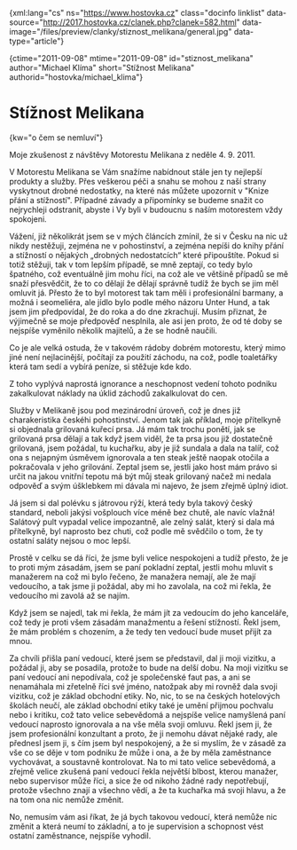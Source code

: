 
{xml:lang="cs" ns="https://www.hostovka.cz" class="docinfo linklist" data-source="http://2017.hostovka.cz/clanek.php?clanek=582.html" data-image="/files/preview/clanky/stiznost_melikana/general.jpg" data-type="article"}

{ctime="2011-09-08" mtime="2011-09-08" id="stiznost\_melikana" author="Michael Klíma" short="Stížnost Melikana" authorid="hostovka/michael\_klima"}

# Stížnost Melikana

<!-- generated attribute kw by user_udpatekw.sh on 2020-04-25, do not edit -->

{kw="o čem se nemluví"}

Moje zkušenost z návštěvy Motorestu Melikana z neděle 4. 9. 2011.

V Motorestu Melikana se Vám snažíme nabídnout stále jen ty nejlepší produkty a služby. Přes veškerou péči a snahu se mohou z naší strany vyskytnout drobné nedostatky, na které nás můžete upozornit v "Knize přání a stížností". Případné závady a připomínky se budeme snažit co nejrychleji odstranit, abyste i Vy byli v budoucnu s naším motorestem vždy spokojeni.

Vážení, již několikrát jsem se v mých článcích zmínil, že si v Česku na nic už nikdy nestěžuji, zejména ne v pohostinství, a zejména nepíši do knihy přání a stížností o nějakých „drobných nedostatcích“ které připouštíte. Pokud si totiž stěžuji, tak v tom lepším případě, se mně zeptají, co tedy bylo špatného, což eventuálně jim mohu říci, na což ale ve většině případů se mě snaží přesvědčit, že to co dělají že dělají správně tudíž že bych se jim měl omluvit já. Přesto že to byl motorest tak tam měli i profesionální barmany, a možná i seomeliéra, ale jídlo bylo podle mého názoru Unter Hund, a tak jsem jim předpovídal, že do roka a do dne zkrachují. Musím přiznat, že výjimečně se moje předpověď nesplnila, ale asi jen proto, že od té doby se nejspíše vyměnilo několik majitelů, a že se hodně naučili.

Co je ale velká ostuda, že v takovém rádoby dobrém motorestu, který mimo jiné není nejlacinější, počítají za použití záchodu, na což, podle toaletářky která tam sedí a vybírá peníze, si stěžuje kde kdo.

Z toho vyplývá naprostá ignorance a neschopnost vedení tohoto podniku zakalkulovat náklady na úklid záchodů zakalkulovat do cen.

Služby v Melikaně jsou pod mezinárodní úroveň, což je dnes již charakeristika českéhi pohostinství. Jenom tak jak příklad, moje přítelkyně si objednala grilovaná kuřecí prsa. Já mám tak trochu ponětí, jak se grilovaná prsa dělají a tak když jsem viděl, že ta prsa jsou již dostatečně grilovaná, jsem požádal, tu kuchařku, aby je již sundala a dala na talíř, což ona s nejapným úsměvem ignorovala a ten steak ještě naopak otočila a pokračovala v jeho grilování. Zeptal jsem se, jestli jako host mám právo si určit na jakou vnitřní tepotu má být můj steak grilovaný načež mi nedala odpověď a svým úšklebkem mi dávala mi najevo, že jsem zřejmě úplný idiot.

Já jsem si dal polévku s játrovou rýží, která tedy byla takový český standard, neboli jakýsi vošplouch více méně bez chutě, ale navíc vlažná! Salátový pult vypadal velice impozantně, ale zelný salát, který si dala má přítelkyně, byl naprosto bez chuti, což podle mě svědčilo o tom, že ty ostatní saláty nejsou o moc lepší.

Prostě v celku se dá říci, že jsme byli velice nespokojeni a tudíž přesto, že je to proti mým zásadám, jsem se paní pokladní zeptal, jestli mohu mluvit s manažerem na což mi bylo řečeno, že manažera nemají, ale že mají vedoucího, a tak jsme ji požádal, aby mi ho zavolala, na což mi řekla, že vedoucího mi zavolá až se najím.

Když jsem se najedl, tak mi řekla, že mám jít za vedoucím do jeho kanceláře, což tedy je proti všem zásadám manažmentu a řešení stížností. Řekl jsem, že mám problém s chozením, a že tedy ten vedoucí bude muset přijít za mnou.

Za chvíli přišla paní vedoucí, které jsem se představil, dal ji moji vizitku, a požádal ji, aby se posadila, protože to bude na delší dobu. Na moji vizitku se paní vedoucí ani nepodívala, což je společenské faut pas, a ani se nenamáhala mi zřetelně říci své jméno, natožpak aby mi rovněž dala svoji vizitku, což je základ obchodní etiky. No, nic, to se na českých hotelových školách neučí, ale základ obchodní etiky také je umění přijmou pochvalu nebo i kritiku, což tato velice sebevědomá a nejspíše velice namyšlená paní vedoucí naprosto ignorovala a na vše měla svoji omluvu. Řekl jsem ji, že jsem profesionální konzultant a proto, že ji nemohu dávat nějaké rady, ale přednesl jsem ji, s čím jsem byl nespokojený, a že si myslím, že v zásadě za vše co se děje v tom podniku že může i ona, a že by měla zaměstnance vychovávat, a soustavně kontrolovat. Na to mi tato velice sebevědomá, a zřejmě velice zkušená paní vedoucí řekla největší blbost, kterou manažer, nebo supervisor může říci, a sice že od nikoho žádné rady nepotřebují, protože všechno znají a všechno vědí, a že ta kuchařka má svoji hlavu, a že na tom ona nic nemůže změnit.

No, nemusím vám asi říkat, že já bych takovou vedoucí, která nemůže nic změnit a která neumí to základní, a to je supervision a schopnost vést ostatní zaměstnance, nejspíše vyhodil.


